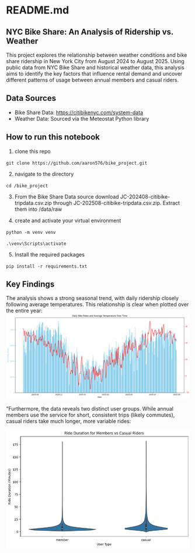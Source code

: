 # README.md

## NYC Bike Share: An Analysis of Ridership vs. Weather

This project explores the relationship between weather conditions and bike share ridership in New York City from August 2024 to August 2025. Using public data from NYC Bike Share and historical weather data, this analysis aims to identify the key factors that influence rental demand and uncover different patterns of usage between annual members and casual riders.

## Data Sources
- Bike Share Data: https://citibikenyc.com/system-data
- Weather Data: Sourced via the Meteostat Python library

## How to run this notebook

1. clone this repo

`git clone https://github.com/aaron576/bike_project.git`

2. navigate to the directory

`cd /bike_project`

3.  From the Bike Share Data source download JC-202408-citibike-tripdata.csv.zip through JC-202508-citibike-tripdata.csv.zip. Extract them into /data/raw

4. create and activate your virtual environment

`python -m venv venv`

`.\venv\Scripts\activate`

5. Install the required packages

`pip install -r requirements.txt`

## Key Findings

The analysis shows a strong seasonal trend, with daily ridership closely following average temperatures. This relationship is clear when plotted over the entire year:
![Daily Rides vs. Temperature](reports/dual_axis_plot.png)

"Furthermore, the data reveals two distinct user groups. While annual members use the service for short, consistent trips (likely commutes), casual riders take much longer, more variable rides: 

![Member vs. Casual Ride Durations](reports/violin_plot.png)
